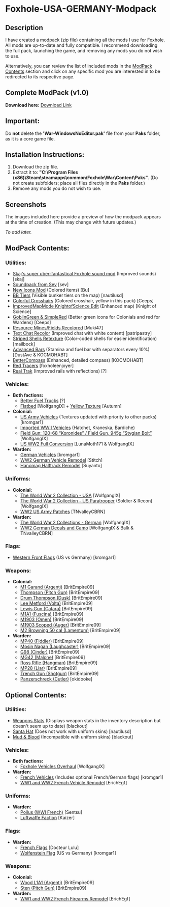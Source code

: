 # Foxhole-USA-GERMANY-Modpack

## Description

I have created a modpack (zip file) containing all the mods I use for Foxhole. All mods are up-to-date and fully compatible. I recommend downloading the full pack, launching the game, and removing any mods you do not wish to use.

Alternatively, you can review the list of included mods in the [ModPack Contents](#modpack-contents) section and click on any specific mod you are interested in to be redirected to its respective page.

<!-- Alternatively, you can download the files divided into categories. However, this approach is less intuitive as it may be harder to understand the function of each file. (**Note: These category files are outdated for now, do not use**).

Another option is to review the list of included mods in the first comments of the post and click on any specific mod you are interested in to be redirected to its respective page. -->

## Complete ModPack (v1.0)
**Download here:**
[Download Link](https://drive.google.com/file/d/12xMKNTcYYfXOtQ03mqKk0KITDkFow0LD/view?usp=drive_link)

<!-- ## By Categories (Outdated)

### Utilities:
[Download Link](https://drive.google.com/file/d/137X8eCT39pwKnSrGPsarN7CvG__CvFuv/view?usp=drive_link)

### Vehicles:
[Download Link](https://drive.google.com/file/d/139G5tvWvsYWiYwrRk_px9ebqc-WgkGnM/view?usp=drive_link)

### Uniforms:
[Download Link](https://drive.google.com/file/d/13EnUm8wTJStisW2NLK_rsgZ3xuxBUgOJ/view?usp=drive_link)

### Flags:
[Download Link](https://drive.google.com/file/d/13CWzjyZ5F3REaHFmLcSl7ayMJrR2nd1J/view?usp=drive_link)

### Weapons:
[Download Link](https://drive.google.com/file/d/13GKnOy3kNwC0708uyON6Ue-4kKF_eG3K/view?usp=drive_link) -->

## Important:
Do **not** delete the **'War-WindowsNoEditor.pak'** file from your **Paks** folder, as it is a core game file.

## Installation Instructions:
1. Download the zip file.
2. Extract it to: **"C:\Program Files (x86)\Steam\steamapps\common\Foxhole\War\Content\Paks"**. (Do not create subfolders; place all files directly in the **Paks** folder.)
3. Remove any mods you do not wish to use.

## Screenshots
The images included here provide a preview of how the modpack appears at the time of creation. (This may change with future updates.)

*To add later.*
## ModPack Contents:

### Utilities:
- [Skaj's super uber-fantastical Foxhole sound mod](https://skaj999.itch.io/super-uber-fantastical-foxhole-sound-mod) (Improved sounds) [skaj]
- [Soundpack from Sev](https://www.nexusmods.com/foxhole/mods/102) [sev]
- [New Icons Mod](https://rainbowbu.itch.io/new-icons-modfoxhole) (Colored items) [Bu]
- [BB Tiers](https://nautilusd.itch.io/bb-tiers) (Visible bunker tiers on the map) [nautilusd]
- [Colorful Crosshairs](https://ceeps.itch.io/colorful-crosshairs) (Colored crosshair, yellow in this pack) [Ceeps]
- [ImprovedMapMode KnightofScience Edit](https://knight-of-science.itch.io/improved-map-mod-kos-edit) (Enhanced map) [Knight of Science]
- [GoblinGreen & SimpleRed](https://ceeps.itch.io/chadblue-simplered-ui) (Better green icons for Colonials and red for Wardens) [Ceeps]
- [Resource Mines/Fields Recolored](https://muki47.itch.io/foxhole-resource-minesfields-recolored) [Muki47]
- [Text Chat Recolor](https://www.nexusmods.com/foxhole/mods/127) (Improved chat with white content) [patripastry]
- [Striped Shells Retexture](https://www.nexusmods.com/foxhole/mods/105) (Color-coded shells for easier identification) [mailbock]
- [Advanced Bars](https://www.nexusmods.com/foxhole/mods/29) (Stamina and fuel bar with separators every 10%) [DustAve & KOCMOHABT]
- [BetterCompass](https://www.nexusmods.com/foxhole/mods/27) (Enhanced, detailed compass) [KOCMOHABT]
- [Red Tracers](https://foxholeenjoyer.itch.io/redtracers) [foxholeenjoyer]
- [Real Trak](https://discord.com/channels/344477723495759876/1042250271281127425/1090921702613073980) (Improved rails with reflections) [?]

### Vehicles:
- **Both factions:**
  - [Better Fuel Trucks](https://discord.com/channels/344477723495759876/1042250271281127425/1100476939648630804) [?]
  - [Flatbed](https://www.nexusmods.com/foxhole/mods/52) [WolfgangIX] + [Yellow Texture](https://discord.com/channels/867256068475977748/1283097872790851687/1283097872790851687) [Autumn]
- **Colonial:**
  - [US Army Vehicles](https://www.nexusmods.com/foxhole/mods/35) (Textures updated with priority to other packs) [kromgar1]
  - [Imported WWII Vehicles](https://www.nexusmods.com/foxhole/mods/87) (Hatchet, Kraneska, Bardiche)
  - [Field Gun: 120-68 “Koronides” / Field Gun, 945g “Stygian Bolt”](https://www.nexusmods.com/foxhole/mods/52) [WolfgangIX]
  - [US WW2 Full Conversion](https://discord.com/channels/867256068475977748/1222946596241539112/1236724193463242792) [LunaMoth171 & WolfgangIX]
- **Warden:**
  - [German Vehicles](https://www.nexusmods.com/foxhole/mods/45) [kromgar1]
  - [WW2 German Vehicle Remodel](https://www.nexusmods.com/foxhole/mods/111) [Stitch]
  - [Hanomag Halftrack Remodel](https://suyanto.itch.io/foxhole-hanomag-halftrack-remodel) [Suyanto]

### Uniforms:
- **Colonial:**
  - [The World War 2 Collection - USA](https://www.nexusmods.com/foxhole/mods/39) [WolfgangIX]
  - [The World War 2 Collection - US Paratrooper](https://www.nexusmods.com/foxhole/mods/50) (Soldier & Recon) [WolfgangIX]
  - [WW2 US Army Patches](https://tnvalleycbrn.itch.io/ww2-us-army-patches) [TNvalleyCBRN]
- **Warden:**
  - [The World War 2 Collections - German](https://www.nexusmods.com/foxhole/mods/40) [WolfgangIX]
  - [WW2 German Decals and Camo](https://www.nexusmods.com/foxhole/mods/53) [WolfgangIX & Balk & TNvalleyCBRN]

### Flags:
- [Western Front Flags](https://www.nexusmods.com/foxhole/mods/45) (US vs Germany) [kromgar1]

### Weapons:
- **Colonial:**
  - [M1 Garand (Argenti)](https://britempire09.itch.io/m1-garand-for-argenti) [BritEmpire09]
  - [Thompson (Pitch Gun)](https://britempire09.itch.io/thompson-m1928a1-for-pitch-gun) [BritEmpire09]
  - [Drum Thompson (Dusk)](https://britempire09.itch.io/drum) [BritEmpire09]
  - [Lee Metford (Volta)](https://britempire09.itch.io/lee-metford-rifle-for-volta) [BritEmpire09]
  - [Lewis Gun (Catara)](https://britempire09.itch.io/lewis-gun-alt-version-for-catara) [BritEmpire09]
  - [M1A1 (Fuscina)](https://britempire09.itch.io/m1a1) [BritEmpire09]
  - [M1903 (Omen)](https://britempire09.itch.io/m1903-for-omen) [BritEmpire09]
  - [M1903 Scoped (Auger)](https://britempire09.itch.io/m1903-scoped-for-auger) [BritEmpire09]
  - [M2 Browning 50 cal (Lamentum)](https://britempire09.itch.io/50cal-for-collie-tripod-mg) [BritEmpire09]
- **Warden:**
  - [MP40 (Fiddler)](https://britempire09.itch.io/mp40-for-fiddler) [BritEmpire09]
  - [Mosin Nagan (Laughcaster)](https://britempire09.itch.io/waw-mosin-for-loughcaster) [BritEmpire09]
  - [G98 (Cinder)](https://britempire09.itch.io/g98-for-clancy-cinder) [BritEmpire09]
  - [MG42 (Malone)](https://britempire09.itch.io/mg42-redux-for-malone) [BritEmpire09]
  - [Ross Rifle (Hangman)](https://britempire09.itch.io/ross-rifle-for-hangman) [BritEmpire09]
  - [MP28 (Liar)](https://britempire09.itch.io/mp28-for-liar) [BritEmpire09]
  - [Trench Gun (Shotgun)](https://britempire09.itch.io/trenchgun-for-shotgun) [BritEmpire09]
  - [Panzerschreck (Cutler)](https://okidoooke.itch.io/world-war-ii-infantry-weapons) [okidooke]

## Optional Contents:

### Utilities:
- [Weapons Stats](https://discord.com/channels/867256068475977748/1200427677652365363/1200427677652365363) (Displays weapon stats in the inventory description but doesn't seem up to date) [blackout]
- [Santa Hat](https://nautilusd.itch.io/santa-hat) (Does not work with uniform skins) [nautilusd]
- [Mud & Blood](https://biackout.itch.io/shit-grenade-private-throw-it-back-now) (Incompatible with uniform skins) [blackout]

### Vehicles:
- **Both factions:**
  - [Foxhole Vehicles Overhaul](https://www.nexusmods.com/foxhole/mods/10) [WolfgangIX]
- **Warden:**
  - [French Vehicles](https://www.nexusmods.com/foxhole/mods/38) (Includes optional French/German flags) [kromgar1]
  - [WW1 and WW2 French Vehicle Remodel](https://www.nexusmods.com/foxhole/mods/109) [ErichEgf]

### Uniforms:
- **Warden:**
  - [Poilus (WWI French)](https://sentsu.itch.io/foxhole-warden-french-ww1-poilus) [Sentsu]
  - [Luftwaffe Faction](https://www.nexusmods.com/foxhole/mods/89) [Kaizer]

### Flags:
- **Warden:**
  - [French Flags](https://www.nexusmods.com/foxhole/mods/69) [Docteur Lulu]
  - [Wolfenstein Flag](https://www.nexusmods.com/foxhole/mods/45) (US vs Germany) [kromgar1]

### Weapons:
- **Colonial:**
  - [Wood L1A1 (Argenti)](https://britempire09.itch.io/wood-l1a1-for-argenti) [BritEmpire09]
  - [Sten (Pitch Gun)](https://britempire09.itch.io/sten-for-pitch-gun) [BritEmpire09]
- **Warden:**
  - [WW1 and WW2 French Firearms Remodel](https://www.nexusmods.com/foxhole/mods/110) [ErichEgf]
